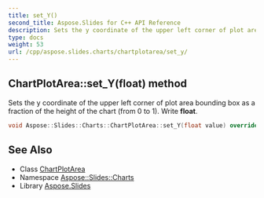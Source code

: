 ```yaml
---
title: set_Y()
second_title: Aspose.Slides for C++ API Reference
description: Sets the y coordinate of the upper left corner of plot area bounding box as a fraction of the height of the chart (from 0 to 1). Write float.
type: docs
weight: 53
url: /cpp/aspose.slides.charts/chartplotarea/set_y/
---
```

## ChartPlotArea::set_Y(float) method


Sets the y coordinate of the upper left corner of plot area bounding box as a fraction of the height of the chart (from 0 to 1). Write **float**.

```cpp
void Aspose::Slides::Charts::ChartPlotArea::set_Y(float value) override
```

## See Also

* Class [ChartPlotArea](./)
* Namespace [Aspose::Slides::Charts](../)
* Library [Aspose.Slides](../../)